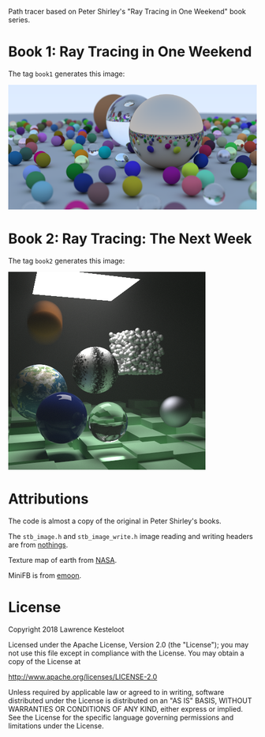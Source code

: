 
Path tracer based on Peter Shirley's "Ray Tracing in One Weekend" book series.

# Book 1: Ray Tracing in One Weekend

The tag `book1` generates this image:

![book1](images/book1.png)

# Book 2: Ray Tracing: The Next Week

The tag `book2` generates this image:

![book2](images/book2.png)

# Attributions

The code is almost a copy of the original in Peter Shirley's books.

The `stb_image.h` and `stb_image_write.h` image reading and writing headers are
from [nothings](https://github.com/nothings/stb).

Texture map of earth from [NASA](http://superstarfloraluk.com/3333698-NASA-Eath-of-Textures.html).

MiniFB is from [emoon](https://github.com/emoon/minifb).

# License

Copyright 2018 Lawrence Kesteloot

Licensed under the Apache License, Version 2.0 (the "License");
you may not use this file except in compliance with the License.
You may obtain a copy of the License at

   http://www.apache.org/licenses/LICENSE-2.0

Unless required by applicable law or agreed to in writing, software
distributed under the License is distributed on an "AS IS" BASIS,
WITHOUT WARRANTIES OR CONDITIONS OF ANY KIND, either express or implied.
See the License for the specific language governing permissions and
limitations under the License.
